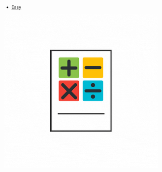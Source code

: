 <html>
    <head>
        <title>
            Noah Loveridge | Maths Club
        </title>
    </head>
    <body>
        <ul>
            <li><a href="easy.html">Easy</a></li>
        </ul>
        <img src="noah-loveridge.gif">
    </body>
</html>